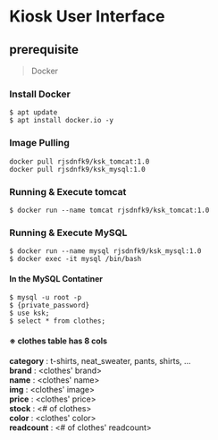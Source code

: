# Kiosk User Interface

## prerequisite
> Docker  

### Install Docker
```
$ apt update
$ apt install docker.io -y
```

### Image Pulling
```
docker pull rjsdnfk9/ksk_tomcat:1.0
docker pull rjsdnfk9/ksk_mysql:1.0
```

### Running & Execute tomcat
```
$ docker run --name tomcat rjsdnfk9/ksk_tomcat:1.0
```

### Running & Execute MySQL
```
$ docker run --name mysql rjsdnfk9/ksk_mysql:1.0
$ docker exec -it mysql /bin/bash
```

#### In the MySQL Contatiner
```
$ mysql -u root -p
$ {private_password} 
$ use ksk;
$ select * from clothes;
```
#### ※ clothes table has 8 cols
<b>category</b> : t-shirts, neat_sweater, pants, shirts, ...  
<b>brand</b> : <clothes' brand>  
<b>name</b> : <clothes' name>  
<b>img</b> : <clothes' image>  
<b>price</b> : <clothes' price>  
<b>stock</b> : <# of clothes>  
<b>color</b> : <clothes' color>  
<b>readcount</b> : <# of clothes' readcount>  

